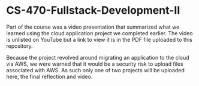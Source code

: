 # CS-470-Fullstack-Development-II
Part of the course was a video presentation that summarized what we learned using the cloud application project we completed earlier. The video is unlisted on YouTube but a link to view it is in the PDF file uploaded to this repository.

Because the project revolved around migrating an application to the cloud via AWS, we were warned that it would be a security risk to upload files associated with AWS. As such only one of two projects will be uploaded here, the final reflection and video.
